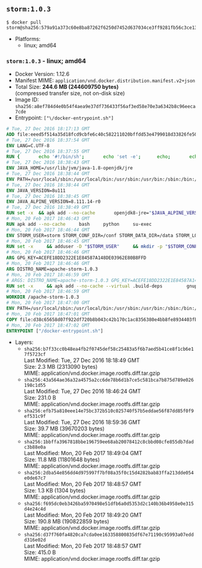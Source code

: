 ## `storm:1.0.3`

```console
$ docker pull storm@sha256:579a91a373c60e8ba87262f6250d7452d637034ce3ff9281fb56c3ce13858c4e
```

-	Platforms:
	-	linux; amd64

### `storm:1.0.3` - linux; amd64

-	Docker Version: 1.12.6
-	Manifest MIME: `application/vnd.docker.distribution.manifest.v2+json`
-	Total Size: **244.6 MB (244609750 bytes)**  
	(compressed transfer size, not on-disk size)
-	Image ID: `sha256:a8ef784d4e0b54f4aea9e37df736433f56af3ed58e70e3a6342b8c96eeca7cde`
-	Entrypoint: `["\/docker-entrypoint.sh"]`

```dockerfile
# Tue, 27 Dec 2016 18:17:13 GMT
ADD file:eeed5f514a35d18fcd9cbfe6c40c582211020bffdd53e4799018d33826fe5067 in / 
# Tue, 27 Dec 2016 18:37:54 GMT
ENV LANG=C.UTF-8
# Tue, 27 Dec 2016 18:37:55 GMT
RUN { 		echo '#!/bin/sh'; 		echo 'set -e'; 		echo; 		echo 'dirname "$(dirname "$(readlink -f "$(which javac || which java)")")"'; 	} > /usr/local/bin/docker-java-home 	&& chmod +x /usr/local/bin/docker-java-home
# Tue, 27 Dec 2016 18:38:43 GMT
ENV JAVA_HOME=/usr/lib/jvm/java-1.8-openjdk/jre
# Tue, 27 Dec 2016 18:38:44 GMT
ENV PATH=/usr/local/sbin:/usr/local/bin:/usr/sbin:/usr/bin:/sbin:/bin:/usr/lib/jvm/java-1.8-openjdk/jre/bin:/usr/lib/jvm/java-1.8-openjdk/bin
# Tue, 27 Dec 2016 18:38:44 GMT
ENV JAVA_VERSION=8u111
# Tue, 27 Dec 2016 18:38:45 GMT
ENV JAVA_ALPINE_VERSION=8.111.14-r0
# Tue, 27 Dec 2016 18:38:49 GMT
RUN set -x 	&& apk add --no-cache 		openjdk8-jre="$JAVA_ALPINE_VERSION" 	&& [ "$JAVA_HOME" = "$(docker-java-home)" ]
# Mon, 20 Feb 2017 18:46:43 GMT
RUN apk add --no-cache     bash     python     su-exec
# Mon, 20 Feb 2017 18:46:44 GMT
ENV STORM_USER=storm STORM_CONF_DIR=/conf STORM_DATA_DIR=/data STORM_LOG_DIR=/logs
# Mon, 20 Feb 2017 18:46:45 GMT
RUN set -x     && adduser -D "$STORM_USER"     && mkdir -p "$STORM_CONF_DIR" "$STORM_DATA_DIR" "$STORM_LOG_DIR"     && chown -R "$STORM_USER:$STORM_USER" "$STORM_CONF_DIR" "$STORM_DATA_DIR" "$STORM_LOG_DIR"
# Mon, 20 Feb 2017 18:46:46 GMT
ARG GPG_KEY=ACEFE18DD2322E1E84587A148DE03962E80B8FFD
# Mon, 20 Feb 2017 18:46:46 GMT
ARG DISTRO_NAME=apache-storm-1.0.3
# Mon, 20 Feb 2017 18:46:59 GMT
# ARGS: DISTRO_NAME=apache-storm-1.0.3 GPG_KEY=ACEFE18DD2322E1E84587A148DE03962E80B8FFD
RUN set -x     && apk add --no-cache --virtual .build-deps         gnupg     && wget -q "http://www.apache.org/dist/storm/$DISTRO_NAME/$DISTRO_NAME.tar.gz"     && wget -q "http://www.apache.org/dist/storm/$DISTRO_NAME/$DISTRO_NAME.tar.gz.asc"     && export GNUPGHOME="$(mktemp -d)"     && gpg --keyserver ha.pool.sks-keyservers.net --recv-key "$GPG_KEY"     && gpg --batch --verify "$DISTRO_NAME.tar.gz.asc" "$DISTRO_NAME.tar.gz"     && tar -xzf "$DISTRO_NAME.tar.gz"     && chown -R "$STORM_USER:$STORM_USER" "$DISTRO_NAME"     && rm -r "$GNUPGHOME" "$DISTRO_NAME.tar.gz" "$DISTRO_NAME.tar.gz.asc"     && apk del .build-deps
# Mon, 20 Feb 2017 18:46:59 GMT
WORKDIR /apache-storm-1.0.3
# Mon, 20 Feb 2017 18:47:00 GMT
ENV PATH=/usr/local/sbin:/usr/local/bin:/usr/sbin:/usr/bin:/sbin:/bin:/usr/lib/jvm/java-1.8-openjdk/jre/bin:/usr/lib/jvm/java-1.8-openjdk/bin:/apache-storm-1.0.3/bin
# Mon, 20 Feb 2017 18:47:01 GMT
COPY file:d38c65658d07f922df720b8b043c42b170c1ac8356380e4bb8fe8934403fb0d8 in / 
# Mon, 20 Feb 2017 18:47:02 GMT
ENTRYPOINT ["/docker-entrypoint.sh"]
```

-	Layers:
	-	`sha256:b7f33cc0b48ea4fb2f0745def58c25483a5f6b7aed5b41ce8f1cb6e17f5723cf`  
		Last Modified: Tue, 27 Dec 2016 18:18:49 GMT  
		Size: 2.3 MB (2313090 bytes)  
		MIME: application/vnd.docker.image.rootfs.diff.tar.gzip
	-	`sha256:43a564ae36a32a4575a2cc6de78b6d1b7ce5c581bca7b875d789e026198c1d55`  
		Last Modified: Tue, 27 Dec 2016 18:46:24 GMT  
		Size: 231.0 B  
		MIME: application/vnd.docker.image.rootfs.diff.tar.gzip
	-	`sha256:efb75a810eee14e75bc372b510c025740f57b5eddae56f87dd85f0f9ef531c9f`  
		Last Modified: Tue, 27 Dec 2016 18:59:36 GMT  
		Size: 39.7 MB (39670203 bytes)  
		MIME: application/vnd.docker.image.rootfs.diff.tar.gzip
	-	`sha256:1bbffa3967818bbe196759ee68ab20078412c8cbbd08cfe855db7dadc3b88e0a`  
		Last Modified: Mon, 20 Feb 2017 18:49:04 GMT  
		Size: 11.8 MB (11801648 bytes)  
		MIME: application/vnd.docker.image.rootfs.diff.tar.gzip
	-	`sha256:2dba54e856dd4d975997f7bf08a35f0c15d4282bab83ffa213dde054e0de67c7`  
		Last Modified: Mon, 20 Feb 2017 18:48:57 GMT  
		Size: 1.3 KB (1304 bytes)  
		MIME: application/vnd.docker.image.rootfs.diff.tar.gzip
	-	`sha256:f695dc0eb3426ba5970498e51dfb6a0d5353d2c140b36b4958e0e315d4e24c4d`  
		Last Modified: Mon, 20 Feb 2017 18:49:20 GMT  
		Size: 190.8 MB (190822859 bytes)  
		MIME: application/vnd.docker.image.rootfs.diff.tar.gzip
	-	`sha256:d37f760fa4820ca7cda0ee163358800835df67e71190c95993a07eddd316e02d`  
		Last Modified: Mon, 20 Feb 2017 18:48:57 GMT  
		Size: 415.0 B  
		MIME: application/vnd.docker.image.rootfs.diff.tar.gzip
